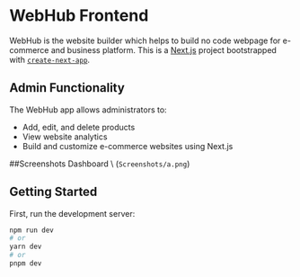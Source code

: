 # WebHub Frontend

WebHub is the website builder which helps to build no code webpage for e-commerce and business platform.
This is a [Next.js](https://nextjs.org/) project bootstrapped with [`create-next-app`](https://github.com/vercel/next.js/tree/canary/packages/create-next-app).

## Admin Functionality

The WebHub app allows administrators to:
- Add, edit, and delete products
- View website analytics
- Build and customize e-commerce websites using Next.js


##Screenshots
Dashboard
\\
(`Screenshots/a.png`)

## Getting Started

First, run the development server:

```bash
npm run dev
# or
yarn dev
# or
pnpm dev



